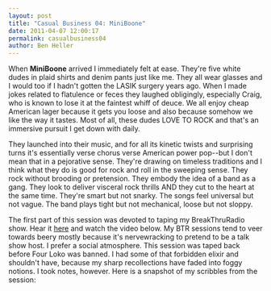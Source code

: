 ```yaml
---
layout: post
title: "Casual Business 04: MiniBoone"
date: 2011-04-07 12:00:17
permalink: casualbusiness04
author: Ben Heller
---
```

When **MiniBoone** arrived I immediately felt at ease. They're five white dudes in plaid shirts and denim pants just like me. They all wear glasses and I would too if I hadn't gotten the LASIK surgery years ago. When I made jokes related to flatulence or feces they laughed obligingly, especially Craig, who is known to lose it at the faintest whiff of deuce. We all enjoy cheap American lager because it gets you loose and also because somehow we like the way it tastes. Most of all, these dudes LOVE TO ROCK and that's an immersive pursuit I get down with daily.

<!-- more -->

They launched into their music, and for all its kinetic twists and surprising turns it's essentially verse chorus verse American power pop--but I don't mean that in a pejorative sense. They're drawing on timeless traditions and I think what they do is good for rock and roll in the sweeping sense. They rock without brooding or pretension. They embody the idea of a band as a gang. They look to deliver visceral rock thrills AND they cut to the heart at the same time. They're smart but not snarky. The songs feel universal but not vague. The band plays tight but not mechanical, loose but not sloppy.

The first part of this session was devoted to taping my BreakThruRadio show. Hear it [here](http://www.breakthruradio.com/#/post/?dj=seriousmusic&post=99&blog=94&autoplay=1) and watch the video below. My BTR sessions tend to veer towards beery mostly because it's nervewracking to pretend to be a talk show host. I prefer a social atmosphere. This session was taped back before Four Loko was banned. I had some of that forbidden elixir and shouldn't have, because my sharp recollections have faded into foggy notions. I took notes, however. Here is a snapshot of my scribbles from the session: